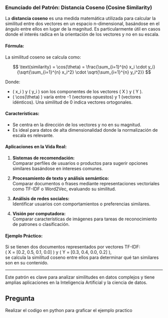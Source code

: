 ### **Enunciado del Patrón: Distancia Coseno (Cosine Similarity)**

La **distancia coseno** es una medida matemática utilizada para calcular la similitud entre dos vectores en un espacio n-dimensional, basándose en el ángulo entre ellos en lugar de la magnitud. Es particularmente útil en casos donde el interés radica en la orientación de los vectores y no en su escala.

#### **Fórmula:**
La similitud coseno se calcula como:

$$
\text{similarity} = \cos(\theta) = \frac{\sum_{i=1}^{n} x_i \cdot y_i}{\sqrt{\sum_{i=1}^{n} x_i^2} \cdot \sqrt{\sum_{i=1}^{n} y_i^2}}
$$

Donde:  
- \( x_i \) y \( y_i \) son los componentes de los vectores \( X \) y \( Y \).  
- \( \cos(\theta) \) varía entre -1 (vectores opuestos) y 1 (vectores idénticos). Una similitud de 0 indica vectores ortogonales.

#### **Características:**
- Se centra en la dirección de los vectores y no en su magnitud.
- Es ideal para datos de alta dimensionalidad donde la normalización de escala es relevante.

#### **Aplicaciones en la Vida Real:**
1. **Sistemas de recomendación:**  
   Comparar perfiles de usuarios o productos para sugerir opciones similares basándose en intereses comunes.
   
2. **Procesamiento de texto y análisis semántico:**  
   Comparar documentos o frases mediante representaciones vectoriales como TF-IDF o Word2Vec, evaluando su similitud.

3. **Análisis de redes sociales:**  
   Identificar usuarios con comportamientos o preferencias similares.

4. **Visión por computadora:**  
   Comparar características de imágenes para tareas de reconocimiento de patrones o clasificación.

#### **Ejemplo Práctico:**
Si se tienen dos documentos representados por vectores TF-IDF:  
\( X = [0.2, 0.5, 0.1, 0.0] \) y \( Y = [0.3, 0.4, 0.0, 0.2] \),  
se calcula la similitud coseno entre ellos para determinar qué tan similares son en su contenido.

---

Este patrón es clave para analizar similitudes en datos complejos y tiene amplias aplicaciones en la Inteligencia Artificial y la ciencia de datos.

## Pregunta

Realizar el codigo en python para graficar el ejemplo practico
